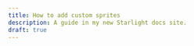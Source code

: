 ```yaml
---
title: How to add custom sprites
description: A guide in my new Starlight docs site.
draft: true
---
```


